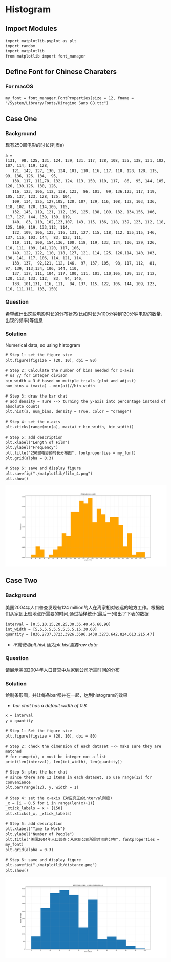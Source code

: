 # Histogram

## Import Modules
```
import matplotlib.pyplot as plt
import random
import matplotlib
from matplotlib import font_manager 
```

## Define Font for Chinese Charaters 
### For macOS
```
my_font = font_manager.FontProperties(size = 12, fname = "/System/Library/Fonts/Hiragino Sans GB.ttc")
```
## Case One
### Background
现有250部电影的时长(列表a)

```
a = 
[131,  98, 125, 131, 124, 139, 131, 117, 128, 108, 135, 138, 131, 102, 107, 114, 119, 128, 
   121, 142, 127, 130, 124, 101, 110, 116, 117, 110, 128, 128, 115,  99, 136, 126, 134,  95, 
   138, 117, 111,78, 132, 124, 113, 150, 110, 117,  86,  95, 144, 105, 126, 130,126, 130, 126, 
   116, 123, 106, 112, 138, 123,  86, 101,  99, 136,123, 117, 119, 105, 137, 123, 128, 125, 104, 
   109, 134, 125, 127,105, 120, 107, 129, 116, 108, 132, 103, 136, 118, 102, 120, 114,105, 115, 
   132, 145, 119, 121, 112, 139, 125, 138, 109, 132, 134,156, 106, 117, 127, 144, 139, 139, 119, 
   140,  83, 110, 102,123,107, 143, 115, 136, 118, 139, 123, 112, 118, 125, 109, 119, 133,112, 114, 
   122, 109, 106, 123, 116, 131, 127, 115, 118, 112, 135,115, 146, 137, 116, 103, 144,  83, 123, 111, 
   110, 111, 100, 154,136, 100, 118, 119, 133, 134, 106, 129, 126, 110, 111, 109, 141,120, 117, 106, 
   149, 122, 122, 110, 118, 127, 121, 114, 125, 126,114, 140, 103, 130, 141, 117, 106, 114, 121, 114, 
   133, 137,  92,121, 112, 146,  97, 137, 105,  98, 117, 112,  81,  97, 139, 113,134, 106, 144, 110, 
   137, 137, 111, 104, 117, 100, 111, 101, 110,105, 129, 137, 112, 120, 113, 133, 112,  83,  94, 146, 
   133, 101,131, 116, 111,  84, 137, 115, 122, 106, 144, 109, 123, 116, 111,111, 133, 150]
```

### Question
希望统计出这些电影时长的分布状态(比如时长为100分钟到120分钟电影的数量、出现的频率)等信息

### Solution
Numerical data, so using histogram

```
# Step 1: set the figure size 
plt.figure(figsize = (20, 10), dpi = 80)

# Step 2: Calculate the number of bins needed for x-axis
# us // for integer divison 
bin_width = 3 # based on mutiple trials (plot and adjust)
num_bins = (max(a) - min(a))//bin_width 

# Step 3: draw the bar chat 
# add density = Ture --> turning the y-axis into percentage instead of absolute counts
plt.hist(a, num_bins, density = True, color = "orange")

# Step 4: set the x-axis
plt.xticks(range(min(a), max(a) + bin_width, bin_width))

# Step 5: add description
plt.xlabel("Length of Film")
plt.ylabel("Frequency")
plt.title("250部电影的时长分布图", fontproperties = my_font)
plt.grid(alpha = 0.3)

# Step 6: save and display figure
plt.savefig("./matplotlib/film_4.png")
plt.show()
```
![alt text](mat/film_4.png)


## Case Two
### Background 
美国2004年人口普查发现有124 million的人在离家相对较远的地方工作。根据他们从家到上班地点所需要的时间,通过抽样统计(最后一列)出了下表的数据
```
interval = [0,5,10,15,20,25,30,35,40,45,60,90]
int_width = [5,5,5,5,5,5,5,5,5,15,30,60]
quantity = [836,2737,3723,3926,3596,1438,3273,642,824,613,215,47]
```
- *不能使用plt.hist.因为plt.hist需要raw data*

### Question
请展示美国2004年人口普查中从家到公司所需时间的分布

### Solution
绘制条形图，并让每条bar都并在一起，达到histogram的效果 
- *bar chat has a default width of 0.8*

```
x = interval 
y = quantity 

# Step 1: Set the figure size
plt.figure(figsize = (20, 10), dpi = 80)

# Step 2: check the dimension of each dataset --> make sure they are matched
# for range(x), x must be integer not a list
print(len(interval), len(int_width), len(quantity))

# Step 3: plot the bar chat
# since there are 12 items in each dataset, so use range(12) for convenience 
plt.bar(range(12), y, width = 1)

# Step 4: set the x-axis (对应真正的interval刻度)
_x = [i - 0.5 for i in range(len(x)+1)]
_xtick_labels = x + [150]
plt.xticks(_x, _xtick_labels)

# Step 5: add description
plt.xlabel("Time to Work")
plt.ylabel("Number of People")
plt.title("美国2004年人口普查：从家到公司所需时间的分布", fontproperties = my_font)
plt.grid(alpha = 0.3)

# Step 6: save and display figure
plt.savefig("./matplotlib/distance.png")
plt.show()
```
![alt text](mat/distance.png)


